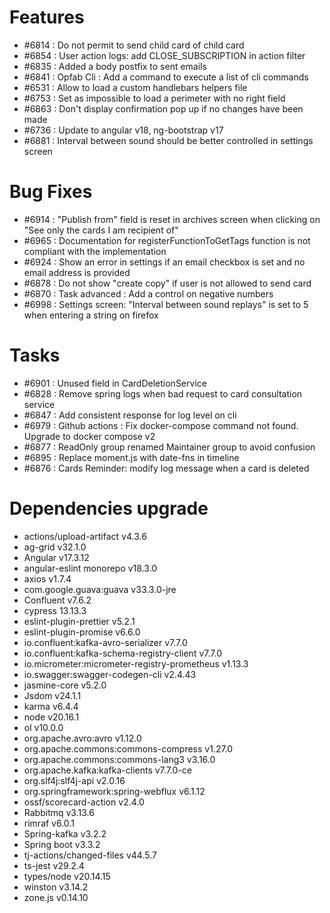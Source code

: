 
# Features

- #6814 : Do not permit to send child card of child card
- #6854 : User action logs: add CLOSE_SUBSCRIPTION in action filter
- #6835 : Added a body postfix to sent emails
- #6841 : Opfab Cli : Add a command to execute a list of cli commands
- #6531 : Allow to load a custom handlebars helpers file
- #6753 : Set as impossible to load a perimeter with no right field
- #6863 : Don't display confirmation pop up if no changes have been made
- #6736 : Update to angular v18, ng-bootstrap v17
- #6881 : Interval between sound should be better controlled in settings screen

# Bug Fixes

- #6914 : "Publish from" field is reset in archives screen when clicking on "See only the cards I am recipient of"
- #6965 : Documentation for registerFunctionToGetTags function is not compliant with the implementation
- #6924 : Show an error in settings if an email checkbox is set and no email address is provided
- #6878 : Do not show "create copy" if user is not allowed to send card
- #6870 : Task advanced : Add a control on negative numbers
- #6998 : Settings screen: "Interval between sound replays" is set to 5 when entering a string on firefox

# Tasks

- #6901 : Unused field in CardDeletionService
- #6828 : Remove spring logs when bad request to card consultation service
- #6847 : Add consistent response for log level on cli
- #6979 : Github actions : Fix docker-compose command not found. Upgrade to docker compose v2
- #6877 : ReadOnly group renamed Maintainer group to avoid confusion
- #6895 : Replace moment.js with date-fns in timeline
- #6876 : Cards Reminder: modify log message when a card is deleted

# Dependencies upgrade

- actions/upload-artifact v4.3.6
- ag-grid v32.1.0
- Angular v17.3.12
- angular-eslint monorepo v18.3.0
- axios v1.7.4
- com.google.guava:guava v33.3.0-jre
- Confluent v7.6.2
- cypress 13.13.3
- eslint-plugin-prettier v5.2.1
- eslint-plugin-promise v6.6.0
- io.confluent:kafka-avro-serializer v7.7.0
- io.confluent:kafka-schema-registry-client v7.7.0
- io.micrometer:micrometer-registry-prometheus v1.13.3
- io.swagger:swagger-codegen-cli v2.4.43
- jasmine-core v5.2.0
- Jsdom  v24.1.1
- karma v6.4.4
- node v20.16.1
- ol v10.0.0
- org.apache.avro:avro v1.12.0
- org.apache.commons:commons-compress v1.27.0
- org.apache.commons:commons-lang3 v3.16.0
- org.apache.kafka:kafka-clients v7.7.0-ce
- org.slf4j:slf4j-api v2.0.16
- org.springframework:spring-webflux v6.1.12
- ossf/scorecard-action v2.4.0
- Rabbitmq v3.13.6
- rimraf v6.0.1
- Spring-kafka v3.2.2
- Spring boot v3.3.2
- tj-actions/changed-files v44.5.7
- ts-jest v29.2.4
- types/node v20.14.15
- winston v3.14.2
- zone.js v0.14.10
